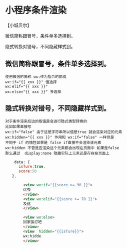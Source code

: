 # 小程序条件渲染

【小城贝尔】

微信简称跟冒号，条件单多选择到。

隐式转换对错号，不同隐藏样式到。


## 微信简称跟冒号，条件单多选择到。
    使用微信的简称 wx:作为指令的前缀
    wx:if="{{ xxx }}" 但选择
    wx:elif="{{ xxx }}"
    wx:else="{{ xxx }}" 多选择
## 隐式转换对错号，不同隐藏样式到。
    对于条件渲染后边的取值是会进行隐式类型转换的
    比如如果直接写
    wx:if="false" 由于这是字符串所以值是true 就会渲染对应的元素
    wx:hidden="{{ xxx }}" 作用和 wx:if="false" 一样但是
    不同于 if 的惰性如果是 false if直接不会渲染该元素
    wx:hidden 不管是否渲染这个元素都会出现在页面中 如果是false 
    那么通过  display:none 隐藏实际上元素还是存在在页面上
```js
    data: {
      isTure:true,
      score:50
   },
```
```html
        <view wx:if="{{score >= 90 }}">
        优秀
        </view>
        <view wx:elif="{{score >= 70 }}">
        及格
        </view>

        <view wx:else>
        回家挨打吧
        </view>
        <view  hidden="{{isTure}}">
        wx:hidde
        </view>
```